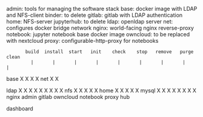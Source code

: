 admin: tools for managing the software stack
base:  docker image with LDAP and NFS-client
binder: to delete
gitlab: gitlab with LDAP authentication
home: NFS-server
jupyterhub: to delete
ldap: openldap server
net: configures docker bridge network
nginx: world-facing nginx reverse-proxy
notebook: jupyter notebook base docker image
owncloud: to be replaced with nextcloud
proxy: configurable-http-proxy for notebooks





           build  install  start   init    check    stop   remove   purge   clean
             |       |       |       |       |       |       |       |       |

base         X       X                                               X       X
net                  X                                       X
             
ldap         X       X       X       X       X       X       X       X       X
nfs                  X       X                       X       X       X
home                 X       X                       X       X       X
mysql        X       X       X               X       X       X       X       X
nginx
admin
gitlab
owncloud
notebook
proxy
hub

dashboard















